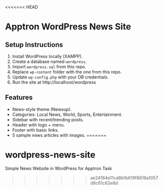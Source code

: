 <<<<<<< HEAD
# Apptron WordPress News Site

## Setup Instructions
1. Install WordPress locally (XAMPP).
2. Create a database named `wordpress`.
3. Import `wordpress.sql` from this repo.
4. Replace `wp-content` folder with the one from this repo.
5. Update `wp-config.php` with your DB credentials.
6. Run the site at http://localhost/wordpress

## Features
- News-style theme (Newsup).
- Categories: Local News, World, Sports, Entertainment.
- Sidebar with recent/trending posts.
- Header with logo + menu.
- Footer with basic links.
- 5 sample news articles with images.
=======
# wordpress-news-site
Simple News Website in WordPress for Apptron Task
>>>>>>> ae24164e11cd8b1b619f8618a1057d6c61c62e8d
